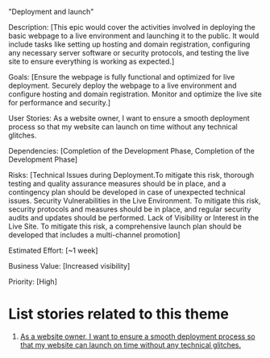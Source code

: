 "Deployment and launch"

Description: [This epic would cover the activities involved in deploying
             the basic webpage to a live environment and launching it to the public.
             It would include tasks like setting up hosting and domain registration, 
             configuring any necessary server software or security protocols, and testing 
             the live site to ensure everything is working as expected.]

Goals: [Ensure the webpage is fully functional and optimized for live deployment. 
       Securely deploy the webpage to a live environment and configure hosting 
       and domain registration.
       Monitor and optimize the live site for performance and security.]

User Stories: As a website owner, I want to ensure a smooth deployment process so
that my website can launch on time without any technical glitches. 

Dependencies: [Completion of the Development Phase, Completion of the Development Phase]

Risks: [Technical Issues during Deployment.To mitigate this risk, thorough testing and 
       quality assurance measures should be in place, and a contingency plan should be 
       developed in case of unexpected technical issues.
       Security Vulnerabilities in the Live Environment. To mitigate this risk, security 
       protocols and measures should be in place, and regular security audits and updates 
       should be performed.
       Lack of Visibility or Interest in the Live Site. To mitigate this risk, a comprehensive
       launch plan should be developed that includes a multi-channel promotion]

Estimated Effort: [~1 week]

Business Value: [Increased visibility]

Priority: [High]

# List stories related to this theme
1. [As a website owner, I want to ensure a smooth deployment process so
that my website can launch on time without any technical glitches.](documentation/templates/theme/initiatives/epics/stories/story_template.md)